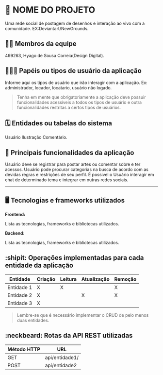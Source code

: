 # :checkered_flag: NOME DO PROJETO

Uma rede social de postagem de desenhos e interação ao vivo com a comunidade.
EX:Deviantart/NewGrounds.

## :technologist: Membros da equipe

499263, Hyago de Sousa Correia(Design Digital).

## :people_holding_hands: Papéis ou tipos de usuário da aplicação

Informe aqui os tipos de usuário que irão interagir com a aplicação. Ex: administrador, locador, locatario, usuário não logado.

> Tenha em mente que obrigatoriamente a aplicação deve possuir funcionalidades acessíveis a todos os tipos de usuário e outra funcionalidades restritas a certos tipos de usuários.

## :spiral_calendar: Entidades ou tabelas do sistema

Usuário
Ilustração
Comentário.

## :triangular_flag_on_post:	 Principais funcionalidades da aplicação

Usuário deve se registrar para postar artes ou comentar sobre e ter acessos.
Usuário pode procurar categorias na busca de acordo com as devidas regras e restrições de seu perfil.
É possivel o Usuário interagir em chat de determinado tema e integrar em outras redes sociais.


----

## :desktop_computer: Tecnologias e frameworks utilizados

**Frontend:**

Lista as tecnologias, frameworks e bibliotecas utilizados.

**Backend:**

Lista as tecnologias, frameworks e bibliotecas utilizados.


## :shipit: Operações implementadas para cada entidade da aplicação


| Entidade| Criação | Leitura | Atualização | Remoção |
| --- | --- | --- | --- | --- |
| Entidade 1 | X |  X  |  | X |
| Entidade 2 | X |    |  X | X |
| Entidade 3 | X |    |  |  |

> Lembre-se que é necessário implementar o CRUD de pelo menos duas entidades.

## :neckbeard: Rotas da API REST utilizadas

| Método HTTP | URL |
| --- | --- |
| GET | api/entidade1/|
| POST | api/entidade2 |
